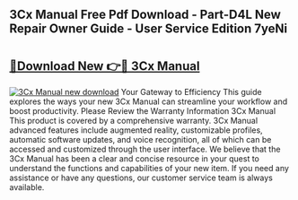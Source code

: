 ## 3Cx Manual Free Pdf Download - Part-D4L New Repair Owner Guide - User Service Edition 7yeNi

# <h2><a href="http://cf23670.oget.top/?id=3Cx+Manual">🔗Download New 👉🔴 3Cx Manual</a></h2>

[![3Cx Manual new download](https://i.imgur.com/5g1atiW.png)](http://cf23670.oget.top/?id=3Cx+Manual)
Your Gateway to Efficiency This guide explores the ways your new 3Cx Manual can streamline your workflow and boost productivity. Please Review the Warranty Information 3Cx Manual This product is covered by a comprehensive warranty. 3Cx Manual advanced features include augmented reality, customizable profiles, automatic software updates, and voice recognition, all of which can be accessed and customized through the user interface. We believe that the 3Cx Manual has been a clear and concise resource in your quest to understand the functions and capabilities of your new item. If you need any assistance or have any questions, our customer service team is always available.
